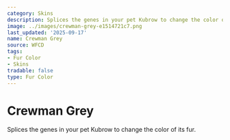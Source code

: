 ```yaml
---
category: Skins
description: Splices the genes in your pet Kubrow to change the color of its fur.
image: ../images/crewman-grey-e1514721c7.png
last_updated: '2025-09-17'
name: Crewman Grey
source: WFCD
tags:
- Fur Color
- Skins
tradable: false
type: Fur Color
---
```


# Crewman Grey

Splices the genes in your pet Kubrow to change the color of its fur.

